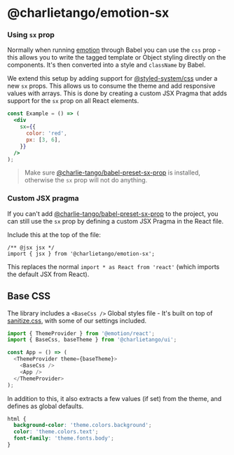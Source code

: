 # @charlietango/emotion-sx

### Using `sx` prop

Normally when running [emotion](https://www.emotion.sh/) through Babel you can use the `css` prop -
this allows you to write the tagged template or Object styling directly on the components. It's then
converted into a style and `className` by Babel.

We extend this setup by adding support for [@styled-system/css](https://styled-system.com/css) under
a new `sx` props. This allows us to consume the theme and add responsive values with arrays. This is
done by creating a custom JSX Pragma that adds support for the `sx` prop on all React elements.

```jsx harmony
const Example = () => (
  <div
    sx={{
      color: 'red',
      px: [3, 6],
    }}
  />
);
```

> Make sure
> [@charlie-tango/babel-preset-sx-prop](https://github.com/charlie-tango/babel-preset-sx-prop) is
> installed, otherwise the `sx` prop will not do anything.

### Custom JSX pragma

If you can't add
[@charlie-tango/babel-preset-sx-prop](https://github.com/charlie-tango/babel-preset-sx-prop) to the
project, you can still use the `sx` prop by defining a custom JSX Pragma in the React file.

Include this at the top of the file:

```tsx
/** @jsx jsx */
import { jsx } from '@charlietango/emotion-sx';
```

This replaces the normal `import * as React from 'react'` (which imports the default JSX from
React).

## Base CSS

The library includes a `<BaseCss />` Global styles file - It's built on top of
[sanitize.css](https://github.com/csstools/sanitize.css), with some of our settings included.

```typescript jsx
import { ThemeProvider } from '@emotion/react';
import { BaseCss, baseTheme } from '@charlietango/ui';

const App = () => (
  <ThemeProvider theme={baseTheme}>
    <BaseCss />
    <App />
  </ThemeProvider>
);
```

In addition to this, it also extracts a few values (if set) from the theme, and defines as global
defaults.

```css
html {
  background-color: 'theme.colors.background';
  color: 'theme.colors.text';
  font-family: 'theme.fonts.body';
}
```
